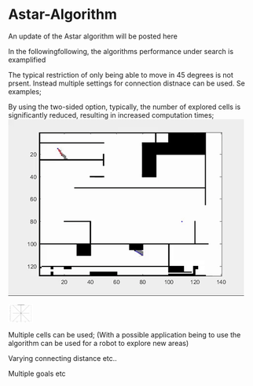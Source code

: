 # Astar-Algorithm
An update of the Astar algorithm will be posted here

In the followingfollowing, the algorithms performance under search is examplified

The typical restriction of only being able to move in 45 degrees is not prsent. Instead multiple settings for connection distnace can be used. Se examples; 




By using the two-sided option, typically, the number of explored cells is significantly reduced, resulting in increased computation times;
![](AStar2.gif)



<img src="ASTARSHOWCon1.png" alt="cameraDemo" style="width: 50px;"/>

Multiple cells can be used; (With a possible application being to use the algorithm can be used for a robot to explore new areas)


Varying connecting distance etc..

Multiple goals etc
